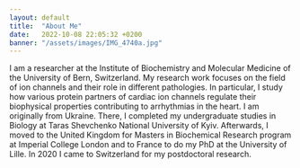 ```yaml
---
layout: default
title:  "About Me"
date:   2022-10-08 22:05:32 +0200
banner: "/assets/images/IMG_4740a.jpg"
---
```


I am a researcher at the Institute of Biochemistry and Molecular Medicine of the University of Bern,
Switzerland.
My research work focuses on the field of ion channels and their role in different pathologies. In
particular, I study how various protein partners of cardiac ion channels regulate their biophysical
properties contributing to arrhythmias in the heart.
I am originally from Ukraine. There, I completed my undergraduate studies in Biology at Taras
Shevchenko National University of Kyiv. Afterwards, I moved to the United Kingdom for Masters in
Biochemical Research program at Imperial College London and to France to do my PhD at the
University of Lille. In 2020 I came to Switzerland for my postdoctoral research.




<!--
I was born in Kyiv, Ukraine, where I compelted my undergraduates studies in Biology, at the Taras Shevchenko University.    
In 2012 I moved to London to do my MRes at Imperial College.  
In 2014 I joined the Laboratry of Cell Phyiology in Lille, France where I obtianed my PhD.  
Since 2020 I am a postdoc in the Hugues Abriel Laboratory of the univertiy of Bern, Switzerland.

Jul 2022 – present chair of PIOT at LS2 Annual Meeting 2023
Organisation of conferences
• co-organizer of Worldwide Sodium Channel Seminars
Feb 2022 – present co-founder and member of a steering committee of non-profit association 500WS-CH
May 2021 – present networking officer of 500WS Fribourg-Bern, organized networking lunches and pub events
-->

